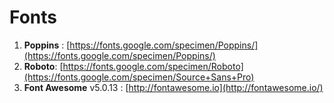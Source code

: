 # Fonts



1. **Poppins** : [https://fonts.google.com/specimen/Poppins/](https://fonts.google.com/specimen/Poppins/) 
2. **Roboto**: [https://fonts.google.com/specimen/Roboto](https://fonts.google.com/specimen/Source+Sans+Pro) 
3. **Font Awesome** v5.0.13 : [http://fontawesome.io](http://fontawesome.io/)


